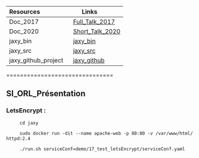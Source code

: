 
| Resources  &nbsp;&nbsp;&nbsp;&nbsp;&nbsp;&nbsp;&nbsp;&nbsp;&nbsp;&nbsp;&nbsp;&nbsp;&nbsp;&nbsp;&nbsp;&nbsp;  |  Links &nbsp;&nbsp;&nbsp;&nbsp;&nbsp;&nbsp;&nbsp;&nbsp; |
|-----------|---------------|
|  Doc_2017  |  [Full_Talk_2017](https://github.com/rac021/Jax-Y/blob/master/demo_sourceForge/Talk_PasSageEnSeine/Jax-Y.pdf)              | -- | -- |
|  Doc_2020  |  [Short_Talk_2020](https://github.com/rac021/Jaxy/blob/master/docs/talk/Jaxy.pdf) | -- | -- |
|  jaxy_bin  |  [jaxy_bin](https://sourceforge.net/projects/jaxy/files/jaxy_2.2_bin.zip/download) | -- | -- |
|  jaxy_src  |  [jaxy_src](https://sourceforge.net/projects/jaxy/files/Jaxy_2.2_src.zip/download) | -- | -- |
|  jaxy_github_project |  [jaxy_github](https://github.com/rac021/Jaxy) | -- | -- |






===============================


## SI_ORL_Présentation


### LetsEncrypt :

```
     cd jaxy
      
     sudo docker run -dit --name apache-web -p 80:80 -v /var/www/html/ httpd:2.4     

     ./run.sh serviceConf=demo/17_test_letsEncrypt/serviceConf.yaml     
     
```
